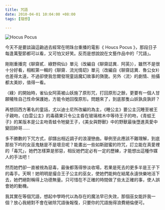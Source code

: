```yaml
---
title: 咒語
date: 2010-04-01 10:04:00 +08:00
tags: [隨想]

---
```


![](https://lh3.googleusercontent.com/blogger_img_proxy/ANbyha12eqDsFW58tlgkdJL5zl4t_TlgZ2pSjOxbMrmvpyCc4JD6JTZHAfyr4KehI8TBQxfDQa9ZIn56yBvi5z7dhwKZxG9g19TwZYphbPTr3Zw5KgWq926BcPV2ZEBCXkzXfU0W5eM=s0-d "Hocus Pocus")   
  
 今天不是要談論這齣過去經常在明珠台重播的電影《 Houcs Pocus 》，那段日子每逢萬聖節都可以看，又可怕又好笑。反而是想說說在文藝作品中的「咒語」。  
  
 剛剛重播完《聊齋貳．綠野飛仙》單元（改編自《聊齋誌異．阿英》），雖然不是很十分好看，相較第一輯的《聊齋．流光情刧》單元（改編自《聊齋誌異．魯公女》）也差得太遠，不過卻使我忽爾發現童話魔幻故事的旖旎。另外〈流〉的劇情、拍攝都太美妙，值得一看。  
  
 〈綠〉的開始時，雀仙女阿英被山妖施了原形咒，打回原形之餘，更要有一個人甘願犧牲自己性命保護她，方能令她回復原形。問題來了，到底那隻山妖孰良孰奸？  
  
 再想回西方著名的童話，尤以迪士尼所改編的為主，《睡公主》要公主沉睡至被王子親吻，《白雲公主》的毒蘋果只令公主昏在玻璃棺木中等待王子的吻，《青蛙王子》的某版本是公主吻青蛙令牠變王子，《美女與野獸》中的野獸最後墮進真愛中變回帥哥……  
  
 多不勝數的下咒方式，卻譜出相近調子的浪漫戀曲。舉例至此應該不難理解，到底那些下吟的女巫鬼魅是不是壞旦呢？能畫出一些如斯甜蜜的符咒，訂立能在真愛裡的「毒咒」，她們怎樣算是邪惡，相反她們定必有一定的歷練，才能想出這種作媒人的手法吧！  
  
 然而她們卻一直被視為惡毒，最後都落得慘淡收場，若果是死去的更多半是王子下的毒手。天啊！她明明是撮合王子公主的巫女，使她們能夠在結尾永遠快樂地活下去，她們絕對稱得上功德無量。只可惜在不正確的時間做了些太正確的事，使人誤會她的動機。  
  
 我其實在等個咒語，想起中學時代以為存在的魔法早已失效，那個巫女能許我一個？放心我絕對不會在破除咒語後報復，只要你的咒語施得浪費絕倫便可。
